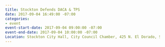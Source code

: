 ```yaml
---
title: Stockton Defends DACA & TPS
date: 2017-09-04 16:49:00 -07:00
categories:
- event
event-start-date: 2017-09-04 09:00:00 -07:00
event-end-date: 2017-09-04 10:00:00 -07:00
Location: Stockton City Hall, City Council Chamber, 425 N. El Dorado, Stockton
---
```


